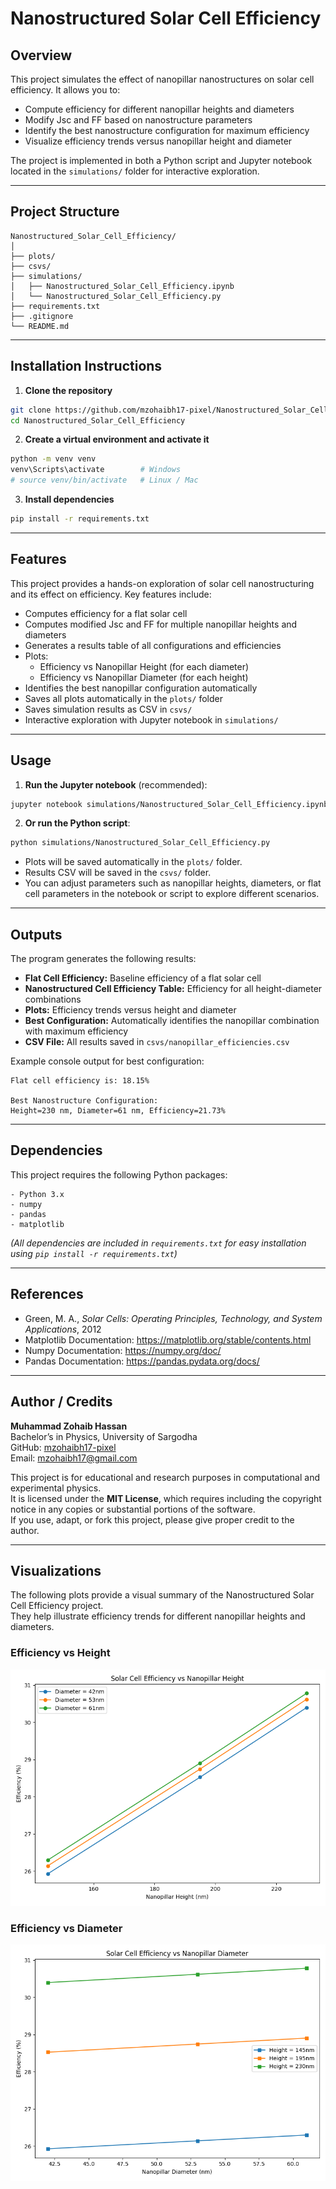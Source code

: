 # Nanostructured Solar Cell Efficiency

## Overview
This project simulates the effect of nanopillar nanostructures on solar cell efficiency. It allows you to:

- Compute efficiency for different nanopillar heights and diameters
- Modify Jsc and FF based on nanostructure parameters
- Identify the best nanostructure configuration for maximum efficiency
- Visualize efficiency trends versus nanopillar height and diameter

The project is implemented in both a Python script and Jupyter notebook located in the `simulations/` folder for interactive exploration.

---

## Project Structure
```
Nanostructured_Solar_Cell_Efficiency/
│
├── plots/
├── csvs/
├── simulations/
│   ├── Nanostructured_Solar_Cell_Efficiency.ipynb
│   └── Nanostructured_Solar_Cell_Efficiency.py
├── requirements.txt
├── .gitignore
└── README.md
```

---

## Installation Instructions

1. **Clone the repository**
```bash
git clone https://github.com/mzohaibh17-pixel/Nanostructured_Solar_Cell_Efficiency.git
cd Nanostructured_Solar_Cell_Efficiency
```
2. **Create a virtual environment and activate it**
```bash
python -m venv venv
venv\Scripts\activate        # Windows
# source venv/bin/activate   # Linux / Mac
```
3. **Install dependencies**
```bash
pip install -r requirements.txt
```

---

## Features

This project provides a hands-on exploration of solar cell nanostructuring and its effect on efficiency. Key features include:

- Computes efficiency for a flat solar cell
- Computes modified Jsc and FF for multiple nanopillar heights and diameters
- Generates a results table of all configurations and efficiencies
- Plots:
  - Efficiency vs Nanopillar Height (for each diameter)
  - Efficiency vs Nanopillar Diameter (for each height)
- Identifies the best nanopillar configuration automatically
- Saves all plots automatically in the `plots/` folder
- Saves simulation results as CSV in `csvs/`
- Interactive exploration with Jupyter notebook in `simulations/`

---

## Usage

1. **Run the Jupyter notebook** (recommended):
```bash
jupyter notebook simulations/Nanostructured_Solar_Cell_Efficiency.ipynb
```
2. **Or run the Python script**:
```bash
python simulations/Nanostructured_Solar_Cell_Efficiency.py
```
- Plots will be saved automatically in the `plots/` folder.
- Results CSV will be saved in the `csvs/` folder.
- You can adjust parameters such as nanopillar heights, diameters, or flat cell parameters in the notebook or script to explore different scenarios.

---

## Outputs

The program generates the following results:

- **Flat Cell Efficiency:** Baseline efficiency of a flat solar cell
- **Nanostructured Cell Efficiency Table:** Efficiency for all height-diameter combinations
- **Plots:** Efficiency trends versus height and diameter
- **Best Configuration:** Automatically identifies the nanopillar combination with maximum efficiency
- **CSV File:** All results saved in `csvs/nanopillar_efficiencies.csv`

Example console output for best configuration:

```
Flat cell efficiency is: 18.15%

Best Nanostructure Configuration:
Height=230 nm, Diameter=61 nm, Efficiency=21.73%
```

---

## Dependencies

This project requires the following Python packages:
```
- Python 3.x
- numpy
- pandas
- matplotlib
```
*(All dependencies are included in `requirements.txt` for easy installation using `pip install -r requirements.txt`)*

---

## References

- Green, M. A., *Solar Cells: Operating Principles, Technology, and System Applications*, 2012
- Matplotlib Documentation: https://matplotlib.org/stable/contents.html
- Numpy Documentation: https://numpy.org/doc/
- Pandas Documentation: https://pandas.pydata.org/docs/

---

## Author / Credits

**Muhammad Zohaib Hassan**  
Bachelor’s in Physics, University of Sargodha  
GitHub: [mzohaibh17-pixel](https://github.com/mzohaibh17-pixel)  
Email: mzohaibh17@gmail.com  

This project is for educational and research purposes in computational and experimental physics.  
It is licensed under the **MIT License**, which requires including the copyright notice in any copies or substantial portions of the software.  
If you use, adapt, or fork this project, please give proper credit to the author.

---

## Visualizations

The following plots provide a visual summary of the Nanostructured Solar Cell Efficiency project.  
They help illustrate efficiency trends for different nanopillar heights and diameters.

### Efficiency vs Height
![Efficiency vs Height](plots/efficiency_vs_height.png)

### Efficiency vs Diameter
![Efficiency vs Diameter](plots/efficiency_vs_diameter.png)
